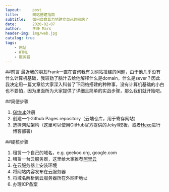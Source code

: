 ```yaml
---
layout:     post
title:      网站搭建指南
subtitle:   如何自食其力地建立自己的网站？
date:       2020-02-07
author:     李峥 Mars
header-img: img/web.jpg
catalog: true
tags:
    - 网站
    - HTML
    - 服务器
---
```


##前言
最近我的朋友Frank一直在咨询我有关网站搭建的问题，由于他几乎没有什么计算机基础，我较劲了脑汁去给他解释什么是domain，什么是sever？因此我决定用一篇文章给大家深入科普了下网络搭建的种种事，没有计算机基础的小白也不要怕，因为里面所为大家提供了详细且简单的实战步骤，那么我们就开始吧。

##简便步骤
1. [Github](http://github.com/join "Github")注册
2. 创建一个Github Pages repository（云端仓库，用于寄存网站）
3. 选择网站架构（这里可以使用GitHub官方提供的Jekyll模板，或者[Hexo](https://hexo.io/zh-cn/ "Hexo")进行博客部署）


##硬核步骤
1. 租赁一个自己的域名，e.g. geekoo.org, google.com
2. 租赁一台云服务器，这里给大家推荐[阿里云](https://www.aliyun.com/minisite/goods?userCode=hkad2oyi "阿里云")
3. 在云服务器上安装环境
4. 将网站内容发布在云服务器
5. 将域名解析到云服务器所在外网IP地址
6. 办理ICP备案
